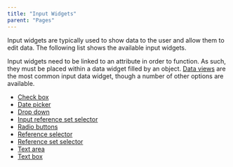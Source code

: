 ```yaml
---
title: "Input Widgets"
parent: "Pages"
---
```



Input widgets are typically used to show data to the user and allow them to edit data. The following list shows the available input widgets.

Input widgets need to be linked to an attribute in order to function. As such, they must be placed within a data widget filled by an object. [Data views](Data+view) are the most common input data widget, though a number of other options are available.

*   [Check box](Check+box)
*   [Date picker](Date+picker)
*   [Drop down](Drop+down)
*   [Input reference set selector](Input+reference+set+selector)
*   [Radio buttons](Radio+buttons)
*   [Reference selector](Reference+selector)
*   [Reference set selector](Reference+set+selector)
*   [Text area](Text+area)
*   [Text box](Text+box)
